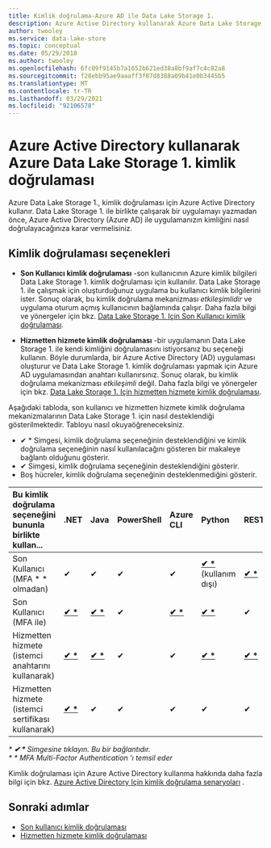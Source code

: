 ```yaml
---
title: Kimlik doğrulama-Azure AD ile Data Lake Storage 1.
description: Azure Active Directory kullanarak Azure Data Lake Storage 1. kimlik doğrulaması yapmayı öğrenin.
author: twooley
ms.service: data-lake-store
ms.topic: conceptual
ms.date: 05/29/2018
ms.author: twooley
ms.openlocfilehash: 6fc09f9145b7a1652b621ed38a8bf9af7c4c82a8
ms.sourcegitcommit: f28ebb95ae9aaaff3f87d8388a09b41e0b3445b5
ms.translationtype: MT
ms.contentlocale: tr-TR
ms.lasthandoff: 03/29/2021
ms.locfileid: "92106578"
---
```

# <a name="authentication-with-azure-data-lake-storage-gen1-using-azure-active-directory"></a>Azure Active Directory kullanarak Azure Data Lake Storage 1. kimlik doğrulaması

Azure Data Lake Storage 1., kimlik doğrulaması için Azure Active Directory kullanır. Data Lake Storage 1. ile birlikte çalışarak bir uygulamayı yazmadan önce, Azure Active Directory (Azure AD) ile uygulamanızın kimliğini nasıl doğrulayacağınıza karar vermelisiniz.

## <a name="authentication-options"></a>Kimlik doğrulaması seçenekleri

* **Son Kullanıcı kimlik doğrulaması** -son kullanıcının Azure kimlik bilgileri Data Lake Storage 1. kimlik doğrulaması için kullanılır. Data Lake Storage 1. ile çalışmak için oluşturduğunuz uygulama bu kullanıcı kimlik bilgilerini ister. Sonuç olarak, bu kimlik doğrulama mekanizması *etkileşimlidir* ve uygulama oturum açmış kullanıcının bağlamında çalışır. Daha fazla bilgi ve yönergeler için bkz. [Data Lake Storage 1. Için Son Kullanıcı kimlik doğrulaması](data-lake-store-end-user-authenticate-using-active-directory.md).

* **Hizmetten hizmete kimlik doğrulaması** -bir uygulamanın Data Lake Storage 1. ile kendi kimliğini doğrulamasını istiyorsanız bu seçeneği kullanın. Böyle durumlarda, bir Azure Active Directory (AD) uygulaması oluşturur ve Data Lake Storage 1. kimlik doğrulaması yapmak için Azure AD uygulamasından anahtarı kullanırsınız. Sonuç olarak, bu kimlik doğrulama mekanizması *etkileşimli* değil. Daha fazla bilgi ve yönergeler için bkz. [Data Lake Storage 1. Için hizmetten hizmete kimlik doğrulaması](data-lake-store-service-to-service-authenticate-using-active-directory.md).

Aşağıdaki tabloda, son kullanıcı ve hizmetten hizmete kimlik doğrulama mekanizmalarının Data Lake Storage 1. için nasıl desteklendiği gösterilmektedir. Tabloyu nasıl okuyaöğreneceksiniz.

* ✔ * Simgesi, kimlik doğrulama seçeneğinin desteklendiğini ve kimlik doğrulama seçeneğinin nasıl kullanılacağını gösteren bir makaleye bağlantı olduğunu gösterir. 
* ✔ Simgesi, kimlik doğrulama seçeneğinin desteklendiğini gösterir. 
* Boş hücreler, kimlik doğrulama seçeneğinin desteklenmediğini gösterir.


|Bu kimlik doğrulama seçeneğini bununla birlikte kullan...                   |.NET         |Java     |PowerShell |Azure CLI | Python   |REST     |
|:---------------------------------------------|:------------|:--------|:----------|:-------------|:---------|:--------|
|Son Kullanıcı (MFA * * olmadan)                        |   ✔ |    ✔    |    ✔      |       ✔      |    **[✔ *](data-lake-store-end-user-authenticate-python.md#end-user-authentication-without-multi-factor-authentication)**(kullanım dışı)     |    **[✔ *](data-lake-store-end-user-authenticate-rest-api.md)**    |
|Son Kullanıcı (MFA ile)                           |    **[✔ *](data-lake-store-end-user-authenticate-net-sdk.md)**        |    **[✔ *](data-lake-store-end-user-authenticate-java-sdk.md)**     |    ✔      |       **[✔ *](data-lake-store-get-started-cli-2.0.md)**      |    **[✔ *](data-lake-store-end-user-authenticate-python.md#end-user-authentication-with-multi-factor-authentication)**     |    ✔    |
|Hizmetten hizmete (istemci anahtarını kullanarak)         |    **[✔ *](data-lake-store-service-to-service-authenticate-net-sdk.md#service-to-service-authentication-with-client-secret)** |    **[✔ *](data-lake-store-service-to-service-authenticate-java.md)**    |    ✔      |       ✔      |    **[✔ *](data-lake-store-service-to-service-authenticate-python.md#service-to-service-authentication-with-client-secret-for-account-management)**     |    **[✔ *](data-lake-store-service-to-service-authenticate-rest-api.md)**    |
|Hizmetten hizmete (istemci sertifikası kullanarak) |    **[✔ *](data-lake-store-service-to-service-authenticate-net-sdk.md#service-to-service-authentication-with-certificate)**        |    ✔    |    ✔      |       ✔      |    ✔     |    ✔    |

<i>* <b>✔ \* </b> Simgesine tıklayın. Bu bir bağlantıdır.</i><br>
<i>* * MFA Multi-Factor Authentication 'ı temsil eder</i>

Kimlik doğrulaması için Azure Active Directory kullanma hakkında daha fazla bilgi için bkz.  [Azure Active Directory Için kimlik doğrulama senaryoları](../active-directory/develop/authentication-vs-authorization.md) .

## <a name="next-steps"></a>Sonraki adımlar

* [Son kullanıcı kimlik doğrulaması](data-lake-store-end-user-authenticate-using-active-directory.md)
* [Hizmetten hizmete kimlik doğrulaması](data-lake-store-service-to-service-authenticate-using-active-directory.md)